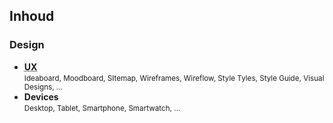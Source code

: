 Inhoud
------

### Design

- **<abbr title="User Experience Design">UX</abbr>**  
  <small>Ideaboard, Moodboard, SItemap, Wireframes, Wireflow, Style Tyles, Style Guide, Visual Designs, …</small>
- **Devices**   
  <small>Desktop, Tablet, Smartphone, Smartwatch, …</small>